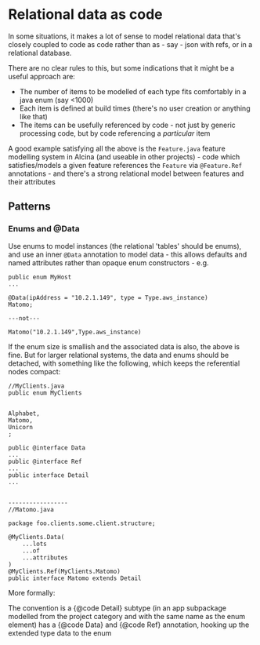 # Relational data as code

In some situations, it makes a lot of sense to model relational data that's closely coupled to code as
code rather than as - say - json with refs, or in a relational database.

There are no clear rules to this, but some indications that it might be a useful approach are:

- The number of items to be modelled of each type fits comfortably in a java enum (say <1000)
- Each item is defined at build times (there's no user creation or anything like that)
- The items can be usefully referenced by code - not just by generic processing code, but by code
  referencing a _particular_ item

A good example satisfying all the above is the `Feature.java` feature modelling system in Alcina (and
useable in other projects) - code which satisfies/models a given feature references the `Feature` via
`@Feature.Ref` annotations - and there's a strong relational model between features and their attributes

## Patterns

### Enums and @Data

Use enums to model instances (the relational 'tables' should be enums), and
use an inner `@Data` annotation to model data - this allows defaults and named attributes rather than
opaque enum constructors - e.g.

```
public enum MyHost
...

@Data(ipAddress = "10.2.1.149", type = Type.aws_instance)
Matomo;

---not---

Matomo("10.2.1.149",Type.aws_instance)
```

If the enum size is smallish and the associated data is also, the above is fine. But for larger relational systems,
the data and enums should be detached, with something like the following, which keeps the referential nodes compact:

```
//MyClients.java
public enum MyClients


Alphabet,
Matomo,
Unicorn
;

public @interface Data
...
public @interface Ref
...
public interface Detail
...


-----------------
//Matomo.java

package foo.clients.some.client.structure;

@MyClients.Data(
	...lots
	...of
	...attributes
)
@MyClients.Ref(MyClients.Matomo)
public interface Matomo extends Detail
```

More formally:

The convention is a {@code Detail} subtype (in an app subpackage modelled
from the project category and with the same name as the enum element) has a
{@code Data} and {@code Ref} annotation, hooking up the extended type data to
the enum
